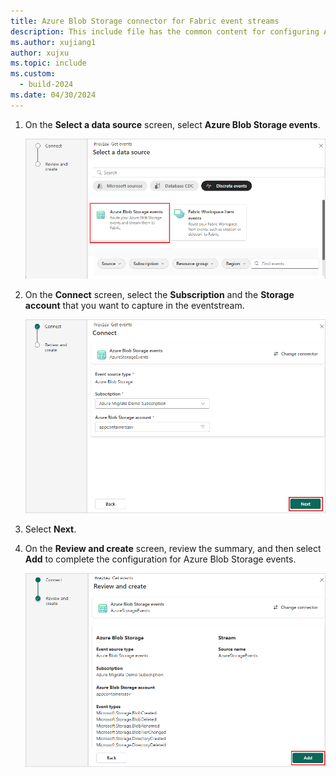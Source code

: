 ```yaml
---
title: Azure Blob Storage connector for Fabric event streams
description: This include file has the common content for configuring Azure Blob Storage connector for Fabric event streams and Real-Time hub. 
ms.author: xujiang1
author: xujxu 
ms.topic: include
ms.custom:
  - build-2024
ms.date: 04/30/2024
---
```


1. On the **Select a data source** screen, select **Azure Blob Storage events**.

   ![A screenshot of selecting Azure Blob Storage events.](media/azure-blob-storage-source-connector/select-external-events.png)

1. On the **Connect** screen, select the **Subscription** and the **Storage account** that you want to capture in the eventstream.

   ![A screenshot of the Connect screen.](media/azure-blob-storage-source-connector/connect.png)

1. Select **Next**.

1. On the **Review and create** screen, review the summary, and then select **Add** to complete the configuration for Azure Blob Storage events.

   ![A screenshot of the Add screen.](media/azure-blob-storage-source-connector/add.png)
